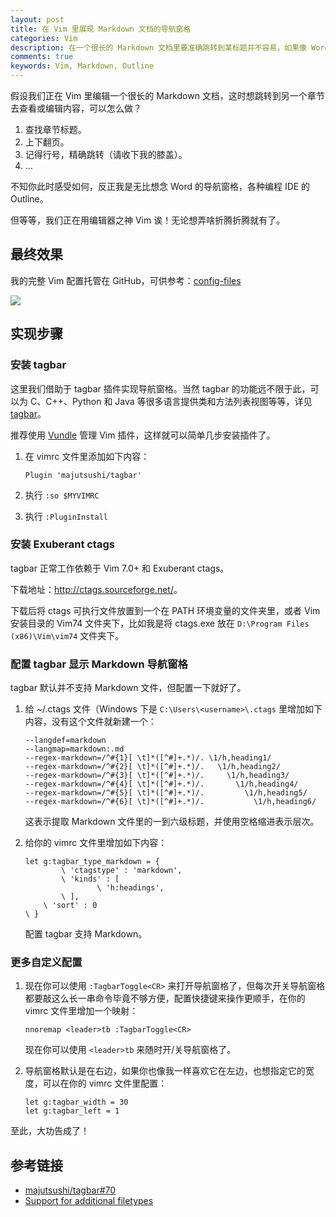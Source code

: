 ```yaml
---
layout: post
title: 在 Vim 里展现 Markdown 文档的导航窗格
categories: Vim
description: 在一个很长的 Markdown 文档里要准确跳转到某标题并不容易，如果像 Word 那样有个导航窗格就好了。
comments: true
keywords: Vim, Markdown, Outline
---
```


假设我们正在 Vim 里编辑一个很长的 Markdown 文档，这时想跳转到另一个章节去查看或编辑内容，可以怎么做？

1. 查找章节标题。
2. 上下翻页。
3. 记得行号，精确跳转（请收下我的膝盖）。
4. ...

不知你此时感受如何，反正我是无比想念 Word 的导航窗格，各种编程 IDE 的 Outline。

但等等，我们正在用编辑器之神 Vim 诶！无论想弄啥折腾折腾就有了。

## 最终效果

我的完整 Vim 配置托管在 GitHub，可供参考：[config-files](https://github.com/mzlogin/config-files)

![](/images/posts/vim/vim-markdown-outline.png)

## 实现步骤

### 安装 tagbar

这里我们借助于 tagbar 插件实现导航窗格。当然 tagbar 的功能远不限于此，可以为 C、C++、Python 和 Java 等很多语言提供类和方法列表视图等等，详见 [tagbar](https://github.com/majutsushi/tagbar)。

推荐使用 [Vundle](https://github.com/VundleVim/Vundle.vim) 管理 Vim 插件，这样就可以简单几步安装插件了。

1. 在 vimrc 文件里添加如下内容：

   ```viml
   Plugin 'majutsushi/tagbar'
   ```

2. 执行 `:so $MYVIMRC`

3. 执行 `:PluginInstall`

### 安装 Exuberant ctags

tagbar 正常工作依赖于 Vim 7.0+ 和 Exuberant ctags。

下载地址：<http://ctags.sourceforge.net/>。

下载后将 ctags 可执行文件放置到一个在 PATH 环境变量的文件夹里，或者 Vim 安装目录的 Vim74 文件夹下，比如我是将 ctags.exe 放在 `D:\Program Files (x86)\Vim\vim74` 文件夹下。

### 配置 tagbar 显示 Markdown 导航窗格

tagbar 默认并不支持 Markdown 文件，但配置一下就好了。

1. 给 ~/.ctags 文件（Windows 下是 `C:\Users\<username>\.ctags` 里增加如下内容，没有这个文件就新建一个：

   ```viml
   --langdef=markdown
   --langmap=markdown:.md
   --regex-markdown=/^#{1}[ \t]*([^#]+.*)/. \1/h,heading1/
   --regex-markdown=/^#{2}[ \t]*([^#]+.*)/.   \1/h,heading2/
   --regex-markdown=/^#{3}[ \t]*([^#]+.*)/.     \1/h,heading3/
   --regex-markdown=/^#{4}[ \t]*([^#]+.*)/.       \1/h,heading4/
   --regex-markdown=/^#{5}[ \t]*([^#]+.*)/.         \1/h,heading5/
   --regex-markdown=/^#{6}[ \t]*([^#]+.*)/.           \1/h,heading6/
   ```

   这表示提取 Markdown 文件里的一到六级标题，并使用空格缩进表示层次。

2. 给你的 vimrc 文件里增加如下内容：

   ```viml
   let g:tagbar_type_markdown = {
           \ 'ctagstype' : 'markdown',
           \ 'kinds' : [
                   \ 'h:headings',
           \ ],
       \ 'sort' : 0
   \ }
   ```

   配置 tagbar 支持 Markdown。

### 更多自定义配置

1. 现在你可以使用 `:TagbarToggle<CR>` 来打开导航窗格了，但每次开关导航窗格都要敲这么长一串命令毕竟不够方便，配置快捷键来操作更顺手，在你的 vimrc 文件里增加一个映射：

   ```viml
   nnoremap <leader>tb :TagbarToggle<CR>
   ```

   现在你可以使用 `<leader>tb` 来随时开/关导航窗格了。

2. 导航窗格默认是在右边，如果你也像我一样喜欢它在左边，也想指定它的宽度，可以在你的 vimrc 文件里配置：

   ```viml
   let g:tagbar_width = 30
   let g:tagbar_left = 1
   ```

至此，大功告成了！

## 参考链接

* [majutsushi/tagbar#70](https://github.com/majutsushi/tagbar/issues/70)
* [Support for additional filetypes](https://github.com/majutsushi/tagbar/wiki)
